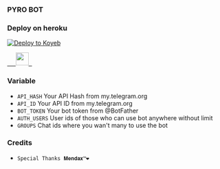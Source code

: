 ### PYRO BOT

### Deploy on heroku


[![Deploy to Koyeb](https://www.koyeb.com/static/images/deploy/button.svg)](https://app.koyeb.com/deploy?type=git&repository=github.com/akssa44/New-repo&branch=main&name=mybot)


<a href="https://heroku.com/deploy?template=https://github.com/mohitbooraget/rajkumar02">
     <img height="30px" src="https://img.shields.io/badge/Deploy%20To%20Heroku-blueviolet?style=for-the-badge&logo=heroku">
  </a>

### Variable

* `API_HASH` Your API Hash from my.telegram.org
* `API_ID` Your API ID from my.telegram.org
* `BOT_TOKEN` Your bot token from @BotFather
* `AUTH_USERS` User ids of those who can use bot anywhere without limit
* `GROUPS` Chat ids where you wan't many to use the bot

### Credits

* `Special Thanks 𝐌𝐞𝐧𝐝𝐚𝐱™❤️`










